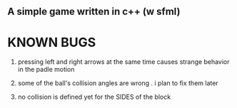 A simple game written in c++ (w sfml)
------------------------------------
KNOWN BUGS 
==========
1.  pressing left and right arrows at the same time causes strange behavior in the padle motion

2.  some of the ball's collision angles are wrong . i plan to fix them later

3.  no collision is defined yet for the SIDES of the block
